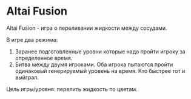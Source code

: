 # Altai Fusion

Altai Fusion - игра о переливании жидкости между сосудами.

В игре два режима:
1. Заранее подготовленные уровни которые надо пройти игроку за определенное время.
2. Битва между двумя игроками. Оба игрока пытаются пройти одинаковый генерируемый уровень на время. Кто быстрее тот и выйграл.

Цель игры/уровня: перелить жидкость по цветам.
